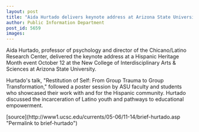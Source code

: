 ```yaml
---
layout: post
title: "Aida Hurtado delivers keynote address at Arizona State University"
author: Public Information Department
post_id: 5659
images:
---
```


<a name="content" id="content"></a>
<p>
  Aida Hurtado, professor of psychology and director of the Chicano/Latino Research Center, delivered the keynote address at a Hispanic Heritage Month event October 12 at the New College of Interdisciplinary Arts &amp; Sciences at Arizona State University.
</p>
<p>
  Hurtado's talk, "Restitution of Self: From Group Trauma to Group Transformation," followed a poster session by ASU faculty and students who showcased their work with and for the Hispanic community. Hurtado discussed the incarceration of Latino youth and pathways to educational empowerment.
</p>
[source](http://www1.ucsc.edu/currents/05-06/11-14/brief-hurtado.asp "Permalink to brief-hurtado")
